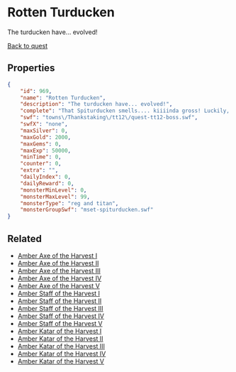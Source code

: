 # Rotten Turducken

The turducken have... evolved!

[Back to quest](../quests.md)

## Properties

```json
{
    "id": 969,
    "name": "Rotten Turducken",
    "description": "The turducken have... evolved!",
    "complete": "That Spiturducken smells.... kiiiinda gross! Luckily, there's other goodies!",
    "swf": "towns\/Thankstaking\/tt12\/quest-tt12-boss.swf",
    "swfX": "none",
    "maxSilver": 0,
    "maxGold": 2000,
    "maxGems": 0,
    "maxExp": 50000,
    "minTime": 0,
    "counter": 0,
    "extra": "",
    "dailyIndex": 0,
    "dailyReward": 0,
    "monsterMinLevel": 0,
    "monsterMaxLevel": 99,
    "monsterType": "reg and titan",
    "monsterGroupSwf": "mset-spiturducken.swf"
}
```

## Related

- [Amber Axe of the Harvest I](../items/7836-amber-axe-of-the-harvest-i.md)
- [Amber Axe of the Harvest II](../items/7837-amber-axe-of-the-harvest-ii.md)
- [Amber Axe of the Harvest III](../items/7838-amber-axe-of-the-harvest-iii.md)
- [Amber Axe of the Harvest IV](../items/7839-amber-axe-of-the-harvest-iv.md)
- [Amber Axe of the Harvest V](../items/7840-amber-axe-of-the-harvest-v.md)
- [Amber Staff of the Harvest I](../items/7841-amber-staff-of-the-harvest-i.md)
- [Amber Staff of the Harvest II](../items/7842-amber-staff-of-the-harvest-ii.md)
- [Amber Staff of the Harvest III](../items/7843-amber-staff-of-the-harvest-iii.md)
- [Amber Staff of the Harvest IV](../items/7844-amber-staff-of-the-harvest-iv.md)
- [Amber Staff of the Harvest V](../items/7845-amber-staff-of-the-harvest-v.md)
- [Amber Katar of the Harvest I](../items/7846-amber-katar-of-the-harvest-i.md)
- [Amber Katar of the Harvest II](../items/7847-amber-katar-of-the-harvest-ii.md)
- [Amber Katar of the Harvest III](../items/7848-amber-katar-of-the-harvest-iii.md)
- [Amber Katar of the Harvest IV](../items/7849-amber-katar-of-the-harvest-iv.md)
- [Amber Katar of the Harvest V](../items/7850-amber-katar-of-the-harvest-v.md)

